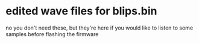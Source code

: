 # edited wave files for blips.bin
no you don't need these, but they're here if you would like to listen to some samples before flashing the firmware
